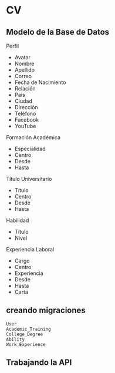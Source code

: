 # CV

## Modelo de la Base de Datos

Perfil
- Avatar
- Nombre
- Apellido
- Correo
- Fecha de Nacimiento
- Relación
- Pais
- Ciudad
- Dirección
- Teléfono
- Facebook
- YouTube

Formación Académica
- Especialidad
- Centro
- Desde
- Hasta

Título Universitario
- Título
- Centro
- Desde
- Hasta

Habilidad
- Titulo
- Nivel

Experiencia Laboral
- Cargo
- Centro
- Experiencia
- Desde
- Hasta
- Carta

## creando migraciones

```
User
Academic_Training
College_Degree
Ability
Work_Experience
```

## Trabajando la API

